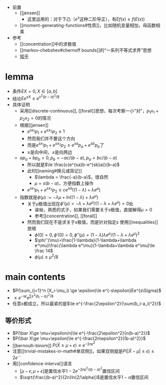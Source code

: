 - 前置
  - [[jensen]]
    - 这里运用的：对于下凸（$e^x$这种二阶导正），有$Ef(x)\ge f(E(x))$
  - [[moment-generating-functions#性质]]，比如随机变量相加，母函数相乘
- 参考
  - [[concentration]]中的求极值
  - [[markov-chebshev#chernoff bounds]]的“一系列不等式求界”思想
  - [知乎](https://zhuanlan.zhihu.com/p/573151917)
# lemma
- 条件$EX=0,X\in [a,b]$
- 结论$Ee^{sX}\le e^{s^2(b-a)^2/8}$
- 具体证明
  - 采用[[discrete-continuous]], [[forall]]思想，每次考察一小“对”，$p_1x_1+p_2x_2=0$的情况
  - 根据[[jensen]]
    - $e^{sx_1}p_1+e^{sx_2}p_2\ge 1$
    - 然而我们并不要这个方向
    - 而是$e^{sx_1}p_1+e^{sx_2}p_2\le e^{sa}p_a+e^{sb}p_b$了
    - $\ge$是向中间，$\le$是向两边
  - $ap_a+bp_b=0,p_b=-ac/(b-a),p_a=bc/(b-a)$
    - 所以就是$\le \frac{c(e^{sa}b-e^{sb}a)}{b-a}$
    - 此时[[naming#换元或简记]]
      - $\lambda = \frac{-a}{b-a}$，很自然
      - $\mu = s(b-a)$，方便指数上操作
    - $e^{sx_1}p_1+e^{sx_2}p_2\le ce^{sa}((1-\lambda)+\lambda e^\mu)$
  - 指数就是$\phi(\mu):=-\lambda\mu+ln((1-\lambda)+\lambda e^\mu)$
    - 关于$\mu$极值出现在$\phi'(\mu)=-\lambda +\lambda e^\mu/(1-\lambda+\lambda e^\mu)=0$处
      - 诶呦，熟悉的式子，如果我们需要关于$s$极值，直接解得$\mu = 0$
      - 参考[[concentration]], [[forall]]
    - 然而我们现在不是求关于$s$极值，而是针对指定$s$ 使用[[inequalities]] 放缩
      - $\phi(0)=0,\phi'(0)=0,\phi''(\mu)=(1-\lambda)\lambda e^\mu/(1-\lambda+\lambda e^\mu)^2$
      - $\phi''(\mu)=\frac{1-\lambda}{1-\lambda+\lambda e^\mu}\frac{\lambda e^\mu}{1-\lambda+\lambda e^\mu}\le \frac 14$
      - $\phi(\mu )\le \mu^2/8$
# main contents
- $P(\sum_{i=1}^n (X_i-\mu_i) \ge \epsilon)\le e^{-s\epsilon}Ee^{s\Sigma}$
- $\le e^{-s\epsilon}e^{\sum s^2(b_i-a_i)^2/8}$
- 任意$s$都成立，所以最紧的是$\le e^{-\frac{2\epsilon^2}{\sum(b_i-a_i)^2}}$
## 等价形式
- $P(\bar X\ge \mu+\epsilon/n)\le e^{-\frac{2\epsilon^2}{n(b-a)^2}}$
- $P(\bar X\ge \mu+\epsilon)\le e^{-\frac{2n\epsilon^2}{(b-a)^2}}$
- [[bernoulli-binom]] $P(\bar X\ge \mu+\epsilon) \le e^{-2n\epsilon^2}$
- 注意[[trivial-mistakes-in-math#单双侧]]，如果双侧就是$P(|\bar X-\mu|\ge \epsilon)\le 2e^{\cdots}$
- 用[[confidence-interval]]语言
  - $[\mu - \epsilon,\mu+\epsilon]$是置信水平$1-2e^{-2n\epsilon^2/(b-a)^2}$置信区间
  - $\sqrt{\frac{(b-a)^2}{2n}ln(2/\alpha)}$是置信水平$1-\alpha$置信区间